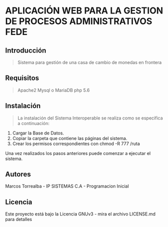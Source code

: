 # APLICACIÓN WEB PARA LA GESTION DE PROCESOS ADMINISTRATIVOS FEDE

## Introducción

> Sistema para gestión de una casa de cambio de monedas en frontera

## Requisitos

>Apache2
Mysql o MariaDB
php 5.6

## Instalación

> La instalación del Sistema Interoperable se realiza como se especifica
a continuación:
1. Cargar la Base de Datos.
2. Copiar la carpeta que contiene las páginas del sistema.
3. Crear los permisos correspondientes con chmod -R 777 /ruta

Una vez realizados los pasos anteriores puede comenzar a ejecutar el
sistema.



## Autores
>
Marcos Torrealba - IP SISTEMAS C.A - Programacion Inicial

##  Licencia 

>
Este proyecto está bajo la Licencia GNUv3 - mira el archivo LICENSE.md para detalles
